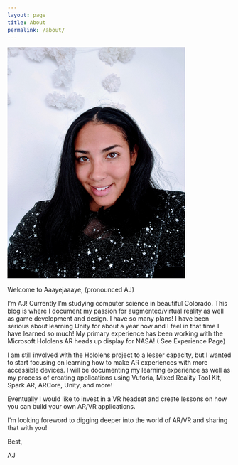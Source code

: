 ```yaml
---
layout: page
title: About
permalink: /about/
---
```



<img src="\pictures\image1.jpg" width="400" height="520"/>

Welcome to Aaayejaaaye, (pronounced AJ)

I’m AJ! Currently I’m studying computer science in beautiful Colorado. This blog is where I document my passion for augmented/virtual reality as well as game development and design. I have so many plans! I have been serious about learning Unity for about a year now and I feel in that time I have learned so much! My primary experience has been working with the Microsoft Hololens AR heads up display for NASA! ( See Experience Page)

I am still involved with the Hololens project to a lesser capacity, but I wanted to start focusing on learning how to make AR experiences with more accessible devices. I will be documenting my learning experience as well as my process of creating applications using Vuforia, Mixed Reality Tool Kit, Spark AR, ARCore, Unity, and more!

Eventually I would like to invest in a VR headset and create lessons on how you can build your own AR/VR applications.

I’m looking foreword to digging deeper into the world of AR/VR and sharing that with you!

Best,

AJ
